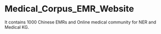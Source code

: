 # Medical_Corpus_EMR_Website
It contains 1000 Chinese EMRs and Online medical community for NER and Medical KG. 

